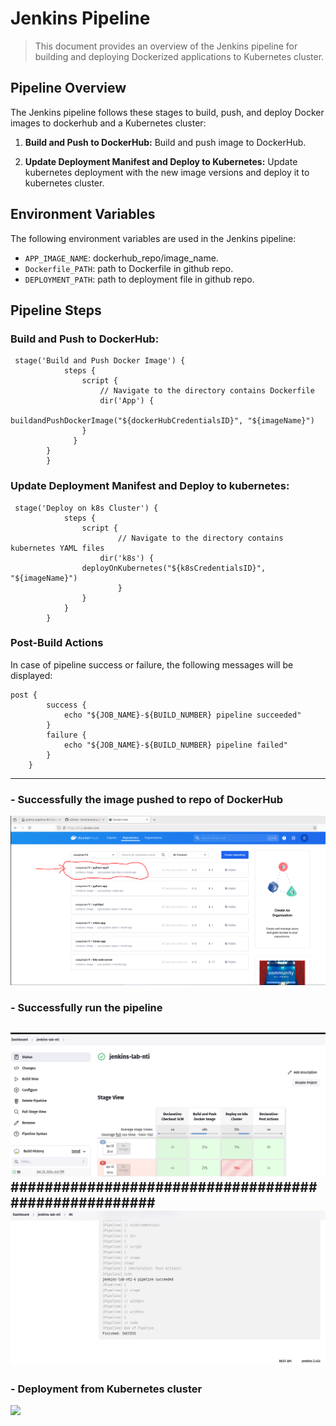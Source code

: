 # Jenkins Pipeline 

> This document provides an overview of the Jenkins pipeline for building and deploying Dockerized applications to Kubernetes cluster.


## Pipeline Overview

The Jenkins pipeline follows these stages to build, push, and deploy Docker images to dockerhub and a Kubernetes cluster:

1. **Build and Push to DockerHub:** Build and push image to DockerHub.

2. **Update Deployment Manifest and Deploy to Kubernetes:** Update kubernetes deployment with the new image versions and deploy it to kubernetes cluster.

## Environment Variables

The following environment variables are used in the Jenkins pipeline:

- `APP_IMAGE_NAME`: dockerhub_repo/image_name.
- `Dockerfile_PATH`: path to Dockerfile in github repo.
- `DEPLOYMENT_PATH`: path to deployment file in github repo.
  

## Pipeline Steps

### Build and Push to DockerHub:

```
 stage('Build and Push Docker Image') {
            steps {
                script {
                	// Navigate to the directory contains Dockerfile
                 	dir('App') {
                 		buildandPushDockerImage("${dockerHubCredentialsID}", "${imageName}")
                }
              }
	    }
        }
```

### Update Deployment Manifest and Deploy to kubernetes:

```
 stage('Deploy on k8s Cluster') {
            steps {
                script { 
                        // Navigate to the directory contains kubernetes YAML files
                	dir('k8s') {
				deployOnKubernetes("${k8sCredentialsID}", "${imageName}")
                    	}
                }
            }
        }
```

### Post-Build Actions
In case of pipeline success or failure, the following messages will be displayed:

```
post {
        success {
            echo "${JOB_NAME}-${BUILD_NUMBER} pipeline succeeded"
        }
        failure {
            echo "${JOB_NAME}-${BUILD_NUMBER} pipeline failed"
        }
    }
```
----
### - Successfully the image pushed to repo of DockerHub
![](image_pushed.PNG)

### - Successfully run the pipeline
![](IMG_7082.JPG)
#####################################################
![](IMG_7083.JPG)
---

### - Deployment from Kubernetes cluster
![](https://github.com/Osamaomera/deploy-python-app-jenkins-k8s-/blob/main/Capture.PNG)
